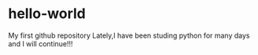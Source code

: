 # hello-world
My first github repository
Lately,I have been studing python for many days and I will continue!!!
